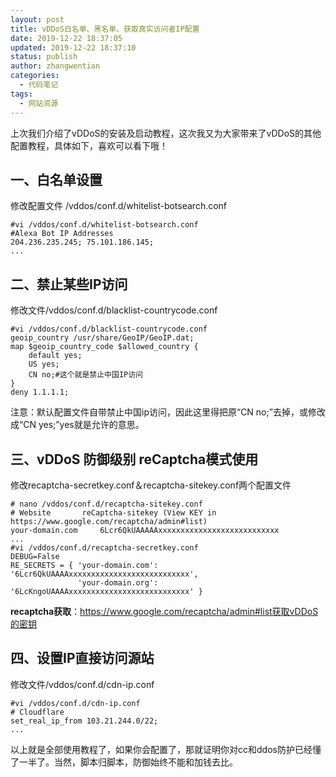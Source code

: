 ```yaml
---
layout: post
title: vDDoS白名单、黑名单、获取真实访问者IP配置
date: 2019-12-22 18:37:05
updated: 2019-12-22 18:37:10
status: publish
author: zhangwentian
categories: 
  - 代码笔记
tags: 
  - 网站资源
---
```



上次我们介绍了vDDoS的安装及启动教程，这次我又为大家带来了vDDoS的其他配置教程，具体如下，喜欢可以看下哦！

一、白名单设置
-------

修改配置文件 /vddos/conf.d/whitelist-botsearch.conf

    #vi /vddos/conf.d/whitelist-botsearch.conf
    #Alexa Bot IP Addresses
    204.236.235.245; 75.101.186.145;
    ...

二、禁止某些IP访问
----------

修改文件/vddos/conf.d/blacklist-countrycode.conf

    #vi /vddos/conf.d/blacklist-countrycode.conf
    geoip_country /usr/share/GeoIP/GeoIP.dat;
    map $geoip_country_code $allowed_country {
        default yes;
        US yes;
        CN no;#这个就是禁止中国IP访问
    }
    deny 1.1.1.1;

注意：默认配置文件自带禁止中国ip访问，因此这里得把原“CN no;”去掉，或修改成“CN yes;”yes就是允许的意思。

三、vDDoS 防御级别 reCaptcha模式使用
--------------------------

修改recaptcha-secretkey.conf＆recaptcha-sitekey.conf两个配置文件

    # nano /vddos/conf.d/recaptcha-sitekey.conf
    # Website       reCaptcha-sitekey (View KEY in https://www.google.com/recaptcha/admin#list)
    your-domain.com     6Lcr6QkUAAAAAxxxxxxxxxxxxxxxxxxxxxxxxxxx
    ...
    #vi /vddos/conf.d/recaptcha-secretkey.conf
    DEBUG=False
    RE_SECRETS = { 'your-domain.com': '6Lcr6QkUAAAAxxxxxxxxxxxxxxxxxxxxxxxxxxx',
                   'your-domain.org': '6LcKngoUAAAAxxxxxxxxxxxxxxxxxxxxxxxxxxx' }

**recaptcha获取**：https://www.google.com/recaptcha/admin#list获取vDDoS的密钥

四、设置IP直接访问源站
------------

修改文件/vddos/conf.d/cdn-ip.conf

    #vi /vddos/conf.d/cdn-ip.conf
    # Cloudflare
    set_real_ip_from 103.21.244.0/22;
    ...

以上就是全部使用教程了，如果你会配置了，那就证明你对cc和ddos防护已经懂了一半了。当然，脚本归脚本，防御始终不能和加钱去比。